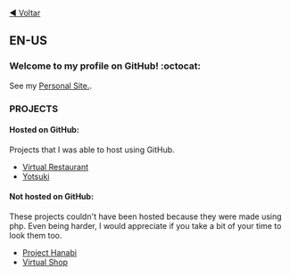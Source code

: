 [:arrow_backward: Voltar](https://github.com/monambike)

## EN-US

### Welcome to my profile on GitHub! :octocat:

See my [Personal Site.](https://monambike.github.io).

### PROJECTS
#### Hosted on GitHub:
Projects that I was able to host using GitHub.
- [Virtual Restaurant](https://monambike.github.io/virtualrestaurant_web)
- [Yotsuki](https://monambike.github.io/yotsuki_web)

#### Not hosted on GitHub:
These projects couldn't have been hosted because they were made using php. Even being harder, I would appreciate if you take a bit of your time to look them too.
- [Project Hanabi](https://github.com/monambike/projecthanabi_web)
- [Virtual Shop](https://github.com/monambike/virtualshop_web)
